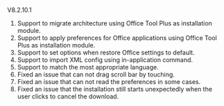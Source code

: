 V8.2.10.1

1. Support to migrate architecture using Office Tool Plus as installation module.
2. Support to apply preferences for Office applications using Office Tool Plus as installation module.
3. Support to set options when restore Office settings to default.
4. Support to import XML config using in-application command.
5. Support to match the most appropriate language.
6. Fixed an issue that can not drag scroll bar by touching.
7. Fixed an issue that can not read the preferences in some cases.
8. Fixed an issue that the installation still starts unexpectedly when the user clicks to cancel the download.
